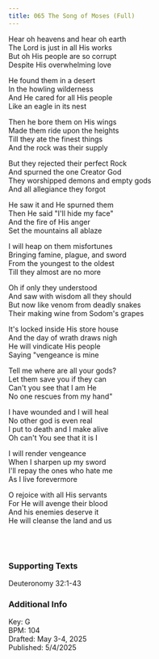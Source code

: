 ```yaml
---
title: 065 The Song of Moses (Full)
---
```


Hear oh heavens and hear oh earth \
The Lord is just in all His works \
But oh His people are so corrupt \
Despite His overwhelming love

He found them in a desert \
In the howling wilderness \
And He cared for all His people \
Like an eagle in its nest 

Then he bore them on His wings \
Made them ride upon the heights \
Till they ate the finest things \
And the rock was their supply


But they rejected their perfect Rock \
And spurned the one Creator God \
They worshipped demons and empty gods \
And all allegiance they forgot 

He saw it and He spurned them \
Then He said "I'll hide my face" \
And the fire of His anger \
Set the mountains all ablaze 

I will heap on them misfortunes \
Bringing famine, plague, and sword \
From the youngest to the oldest \
Till they almost are no more


Oh if only they understood \
And saw with wisdom all they should \
But now like venom from deadly snakes \
Their making wine from Sodom's grapes 

It's locked inside His store house \
And the day of wrath draws nigh \
He will vindicate His people \
Saying "vengeance is mine 

Tell me where are all your gods? \
Let them save you if they can \
Can't you see that I am He \
No one rescues from my hand"


I have wounded and I will heal \
No other god is even real \
I put to death and I make alive \
Oh can't You see that it is I 

I will render vengeance \
When I sharpen up my sword \
I'll repay the ones who hate me \
As I live forevermore 

O rejoice with all His servants \
For He will avenge their blood \
And his enemies deserve it \
He will cleanse the land and us

<br /> 

### Supporting Texts ###

Deuteronomy 32:1-43

### Additional Info

Key: G \
BPM: 104 \
Drafted: May 3-4, 2025 \
Published: 5/4/2025
